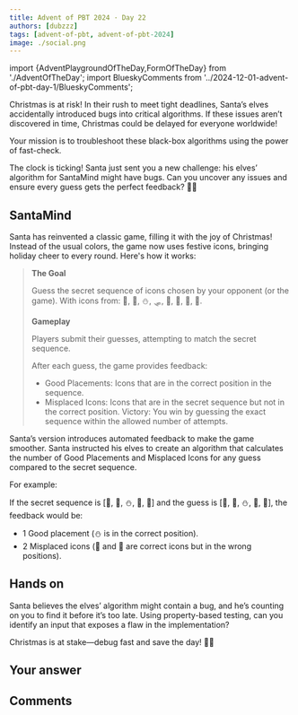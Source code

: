 ```yaml
---
title: Advent of PBT 2024 · Day 22
authors: [dubzzz]
tags: [advent-of-pbt, advent-of-pbt-2024]
image: ./social.png
---
```


import {AdventPlaygroundOfTheDay,FormOfTheDay} from './AdventOfTheDay';
import BlueskyComments from '../2024-12-01-advent-of-pbt-day-1/BlueskyComments';

Christmas is at risk! In their rush to meet tight deadlines, Santa’s elves accidentally introduced bugs into critical algorithms. If these issues aren’t discovered in time, Christmas could be delayed for everyone worldwide!

Your mission is to troubleshoot these black-box algorithms using the power of fast-check.

The clock is ticking! Santa just sent you a new challenge: his elves’ algorithm for SantaMind might have bugs. Can you uncover any issues and ensure every guess gets the perfect feedback? 🎄✨

<!--truncate-->

## SantaMind

Santa has reinvented a classic game, filling it with the joy of Christmas! Instead of the usual colors, the game now uses festive icons, bringing holiday cheer to every round. Here's how it works:

> **The Goal**
>
> Guess the secret sequence of icons chosen by your opponent (or the game). With icons from: 🎄, 🦌, ⛄, 🛷, 🎈, 🎀, 🎅, 🎁.
>
> **Gameplay**
>
> Players submit their guesses, attempting to match the secret sequence.
>
> After each guess, the game provides feedback:
>
> - Good Placements: Icons that are in the correct position in the sequence.
> - Misplaced Icons: Icons that are in the secret sequence but not in the correct position.
>   Victory: You win by guessing the exact sequence within the allowed number of attempts.

Santa’s version introduces automated feedback to make the game smoother. Santa instructed his elves to create an algorithm that calculates the number of Good Placements and Misplaced Icons for any guess compared to the secret sequence.

For example:

If the secret sequence is [🎄, 🎁, ⛄, 🎈, 🎅] and the guess is [🎁, 🎄, ⛄, 🎄, 🦌], the feedback would be:

- 1 Good placement (⛄ is in the correct position).
- 2 Misplaced icons (🎄 and 🎁 are correct icons but in the wrong positions).

## Hands on

Santa believes the elves’ algorithm might contain a bug, and he’s counting on you to find it before it’s too late. Using property-based testing, can you identify an input that exposes a flaw in the implementation?

Christmas is at stake—debug fast and save the day! 🎅✨

<AdventPlaygroundOfTheDay />

## Your answer

<FormOfTheDay />

## Comments

<BlueskyComments url="" />
